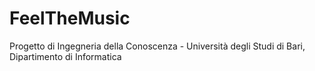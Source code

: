 # FeelTheMusic
Progetto di Ingegneria della Conoscenza - Università degli Studi di Bari, Dipartimento di Informatica
